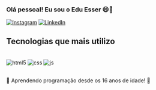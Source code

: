 ### Olá pessoal! Eu sou o Edu Esser 😄🚀 


[![Instagram](https://img.shields.io/badge/Instagram-E4405F?style=for-the-badge&logo=instagram&logoColor=white)](https://instagram.com/eduardo.esser)
[![LinkedIn](https://img.shields.io/badge/linkedin-836FFF?style=for-the-badge&logo=linkedin&logoColor=white)](https://br.linkedin.com/in/eduardo-schlickmann-esser-a2b4b1272/)


## Tecnologias que mais utilizo
<br>
<div style="display: inline_block">
  <img align="center" alt="html5" src="https://img.shields.io/badge/HTML5-E34F26?style=for-the-badge&logo=html5&logoColor=white" />
  <img align="center" alt="css" src="https://img.shields.io/badge/CSS3-1572B6?style=for-the-badge&logo=css3&logoColor=white" />
  <img align="center" alt="js" src="https://img.shields.io/badge/JavaScript-F7DF1E?style=for-the-badge&logo=javascript&logoColor=black" />
</div>
<br/>

🔴 Aprendendo programação desde os 16 anos de idade! 🚀
<br><br> 
